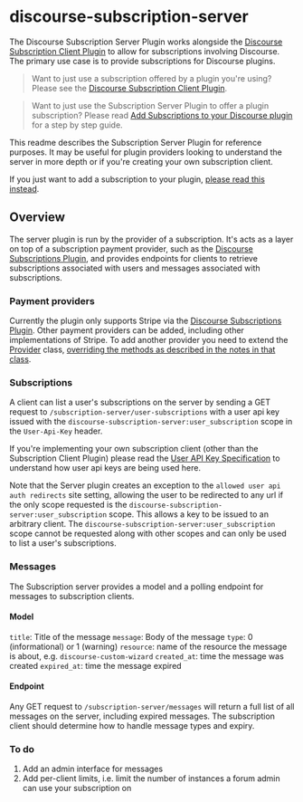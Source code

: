 # discourse-subscription-server

The Discourse Subscription Server Plugin works alongside the [Discourse Subscription Client Plugin](https://github.com/paviliondev/discourse-subscription-client) to allow for subscriptions involving Discourse. The primary use case is to provide subscriptions for Discourse plugins.

> Want to just use a subscription offered by a plugin you're using? Please see the [Discourse Subscription Client Plugin](https://github.com/paviliondev/discourse-subscription-client).

> Want to just use the Subscription Server Plugin to offer a plugin subscription? Please read [Add Subscriptions to your Discourse plugin](https://coop.pavilion.tech/t/add-subscriptions-to-your-discourse-plugin/542) for a step by step guide.

This readme describes the Subscription Server Plugin for reference purposes. It may be useful for plugin providers looking to understand the server in more depth or if you're creating your own subscription client.

If you just want to add a subscription to your plugin, [please read this instead](https://coop.pavilion.tech/t/add-subscriptions-to-your-discourse-plugin/542).

## Overview

The server plugin is run by the provider of a subscription. It's acts as a layer on top of a subscription payment provider, such as the [Discourse Subscriptions Plugin](https://meta.discourse.org/t/discourse-subscriptions/140818), and provides endpoints for clients to retrieve subscriptions associated with users and messages associated with subscriptions.

### Payment providers

Currently the plugin only supports Stripe via the [Discourse Subscriptions Plugin](https://meta.discourse.org/t/discourse-subscriptions/140818). Other payment providers can be added, including other implementations of Stripe. To add another provider you need to extend the [Provider](https://github.com/paviliondev/discourse-subscription-server/blob/main/lib/subscription_server/provider.rb) class, [overriding the methods as described in the notes in that class](https://github.com/paviliondev/discourse-subscription-server/blob/main/lib/subscription_server/provider.rb).

### Subscriptions

A client can list a user's subscriptions on the server by sending a GET request to ``/subscription-server/user-subscriptions`` with a user api key issued with the `discourse-subscription-server:user_subscription` scope in the ``User-Api-Key`` header.

If you're implementing your own subscription client (other than the Subscription Client Plugin) please read the [User API Key Specification](https://meta.discourse.org/t/user-api-keys-specification/48536) to understand how user api keys are being used here.

Note that the Server plugin creates an exception to the ``allowed user api auth redirects`` site setting, allowing the user to be redirected to any url if the only scope requested is the `discourse-subscription-server:user_subscription` scope. This allows a key to be issued to an arbitrary client. The `discourse-subscription-server:user_subscription` scope cannot be requested along with other scopes and can only be used to list a user's subscriptions.

### Messages

The Subscription server provides a model and a polling endpoint for messages to subscription clients.

#### Model

`title`: Title of the message
`message`: Body of the message
`type`: 0 (informational) or 1 (warning)
`resource`: name of the resource the message is about, e.g. ``discourse-custom-wizard``
`created_at`: time the message was created
`expired_at`: time the message expired

#### Endpoint

Any GET request to ``/subscription-server/messages`` will return a full list of all messages on the server, including expired messages. The subscription client should determine how to handle message types and expiry.

### To do

1. Add an admin interface for messages
2. Add per-client limits, i.e. limit the number of instances a forum admin can use your subscription on
